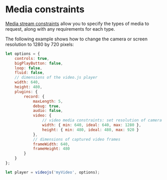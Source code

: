 # Media constraints

[Media stream constraints](https://developer.mozilla.org/en-US/docs/Web/API/MediaDevices/getUserMedia#Parameters)
allow you to specify the types of media to request, along with any requirements
for each type.

The following example shows how to change the camera or screen resolution to 1280 by 720
pixels:

```javascript
let options = {
    controls: true,
    bigPlayButton: false,
    loop: false,
    fluid: false,
    // dimensions of the video.js player
    width: 640,
    height: 480,
    plugins: {
        record: {
            maxLength: 5,
            debug: true,
            audio: false,
            video: {
                // video media constraints: set resolution of camera
                width: { min: 640, ideal: 640, max: 1280 },
                height: { min: 480, ideal: 480, max: 920 }
            },
            // dimensions of captured video frames
            frameWidth: 640,
            frameHeight: 480
        }
    }
};

let player = videojs('myVideo', options);
```
